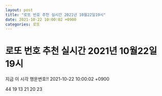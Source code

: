 ```yaml
---
layout: post
title: "로또 번호 추천 실시간 2021년 10월22일19시"
date: 2021-10-22 10:00:02 +0900
categories: 로또
---
```


# 로또 번호 추천 실시간 2021년 10월22일19시

지금 이 시각 행운번호!! 2021-10-22 10:00:02 +0900

 44  19  13  21  20  23 

